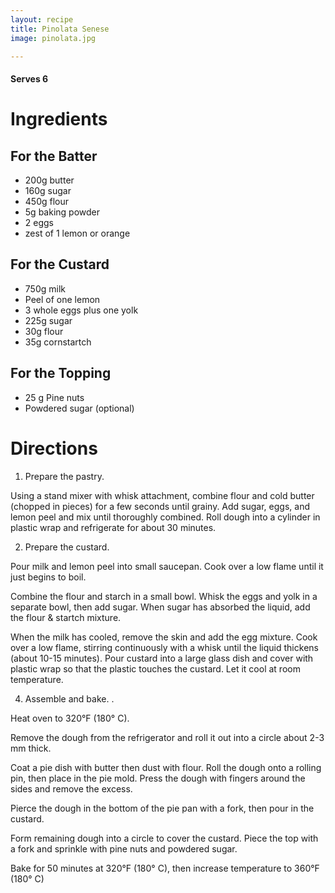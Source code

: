 ```yaml
---
layout: recipe
title: Pinolata Senese
image: pinolata.jpg

---
```


#### Serves 6 

# Ingredients

## For the Batter 

- 200g butter
- 160g sugar
- 450g flour
- 5g baking powder
- 2 eggs
- zest of 1 lemon or orange

## For the Custard 

- 750g milk
- Peel of one lemon 
- 3 whole eggs plus one yolk 
- 225g sugar 
- 30g flour 
- 35g cornstartch

## For the Topping

- 25 g Pine nuts 
- Powdered sugar (optional)

# Directions

1. Prepare the pastry. 

Using a stand mixer with whisk attachment, combine flour and cold butter (chopped in pieces) for a few seconds until grainy. Add sugar, eggs, and lemon peel and mix until thoroughly combined. Roll dough into a cylinder in plastic wrap and refrigerate for about 30 minutes. 

2. Prepare the custard.

Pour milk and lemon peel into small saucepan. Cook over a low flame until it just begins to boil. 

Combine the flour and starch in a small bowl. Whisk the eggs and yolk in a separate bowl, then add sugar. When sugar has absorbed the liquid, add the flour & startch mixture. 

When the milk has cooled, remove the skin and add the egg mixture. Cook over a low flame, stirring continuously with a whisk until the liquid thickens (about 10-15 minutes). Pour custard into a large glass dish and cover with plastic wrap so that the plastic touches the custard. Let it cool at room temperature. 

4. Assemble and bake. . 

Heat oven to 320°F (180° C). 

Remove the dough from the refrigerator and roll it out into a circle about 2-3 mm thick.  

Coat a pie dish with butter then dust with flour. Roll the dough onto a rolling pin, then place in the pie mold. Press the dough with fingers around the sides and remove the excess. 

Pierce the dough in the bottom of the pie pan with a fork, then pour in the custard. 

Form remaining dough into a circle to cover the custard. Piece the top with a fork and sprinkle with pine nuts and powdered sugar. 

Bake for 50 minutes at 320°F (180° C), then increase temperature to 360°F (180° C)

